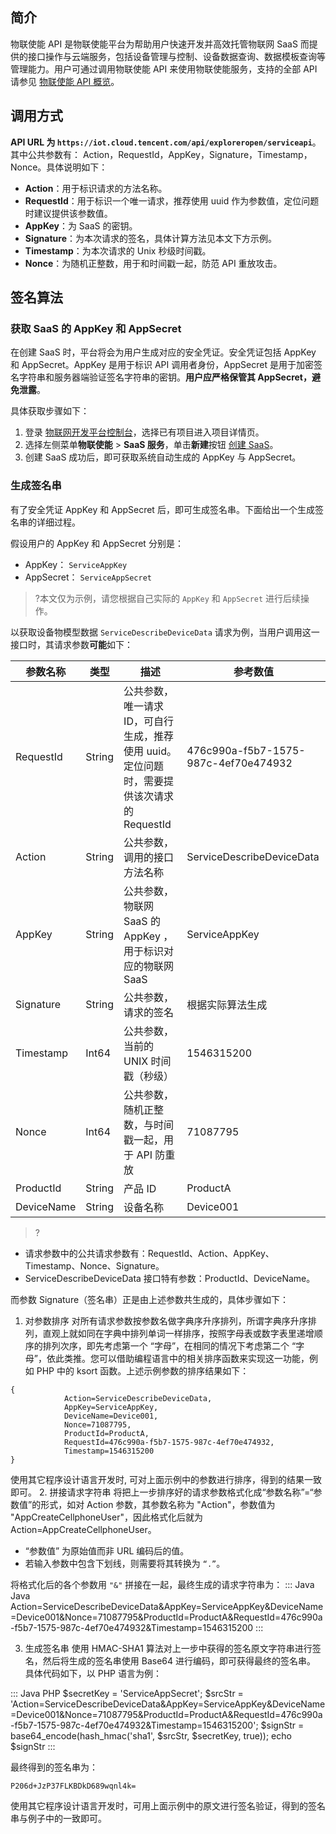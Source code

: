 

## 简介

物联使能 API 是物联使能平台为帮助用户快速开发并高效托管物联网 SaaS 而提供的接口操作与云端服务，包括设备管理与控制、设备数据查询、数据模板查询等管理能力。用户可通过调用物联使能 API 来使用物联使能服务，支持的全部 API 请参见 [物联使能 API 概览](https://cloud.tencent.com/document/product/1081/50241)。

## 调用方式

 **API URL 为 `https://iot.cloud.tencent.com/api/exploreropen/serviceapi`**。
其中公共参数有： Action，RequestId，AppKey，Signature，Timestamp，Nonce。具体说明如下：
- **Action**：用于标识请求的方法名称。
- **RequestId**：用于标识一个唯一请求，推荐使用 uuid 作为参数值，定位问题时建议提供该参数值。
- **AppKey**：为 SaaS 的密钥。
-  **Signature**：为本次请求的签名，具体计算方法见本文下方示例。
-  **Timestamp**：为本次请求的 Unix 秒级时间戳。
-  **Nonce**：为随机正整数，用于和时间戳一起，防范 API 重放攻击。


## 签名算法

### 获取 SaaS 的 AppKey 和 AppSecret

在创建 SaaS 时，平台将会为用户生成对应的安全凭证。安全凭证包括 AppKey 和 AppSecret。AppKey 是用于标识 API 调用者身份，AppSecret 是用于加密签名字符串和服务器端验证签名字符串的密钥。**用户应严格保管其 AppSecret，避免泄露**。

具体获取步骤如下：
1. 登录 [物联网开发平台控制台](https://console.cloud.tencent.com/iotexplorer)，选择已有项目进入项目详情页。
2. 选择左侧菜单**物联使能** > **SaaS 服务**，单击**新建**按钮 [创建 SaaS](https://cloud.tencent.com/document/product/1081/50038#.E6.96.B0.E5.BB.BA-saas)。
3. 创建 SaaS 成功后，即可获取系统自动生成的 AppKey 与 AppSecret。

### 生成签名串

有了安全凭证 AppKey 和 AppSecret 后，即可生成签名串。下面给出一个生成签名串的详细过程。

假设用户的 AppKey 和 AppSecret 分别是：

- AppKey： `ServiceAppKey`
- AppSecret： `ServiceAppSecret`

>?本文仅为示例，请您根据自己实际的 `AppKey` 和 `AppSecret` 进行后续操作。
>
以获取设备物模型数据 `ServiceDescribeDeviceData` 请求为例，当用户调用这一接口时，其请求参数**可能**如下：

| 参数名称   | 类型   | 描述                                                         | 参考数值                             |
| ---------- | ------ | ------------------------------------------------------------ | ------------------------------------ |
| RequestId  | String | 公共参数，唯一请求 ID，可自行生成，推荐使用 uuid。定位问题时，需要提供该次请求的 RequestId | 476c990a-f5b7-1575-987c-4ef70e474932 |
| Action     | String | 公共参数，调用的接口方法名称                                 | ServiceDescribeDeviceData            |
| AppKey     | String | 公共参数，物联网 SaaS 的 AppKey ，用于标识对应的物联网 SaaS         | ServiceAppKey                        |
| Signature  | String | 公共参数，请求的签名                                         | 根据实际算法生成                     |
| Timestamp  | Int64  | 公共参数，当前的  UNIX 时间戳（秒级）                        | 1546315200                           |
| Nonce      | Int64  | 公共参数，随机正整数，与时间戳一起，用于 API 防重放          | 71087795                             |
| ProductId  | String | 产品 ID                                                       | ProductA                             |
| DeviceName | String | 设备名称                                                     | Device001                            |


>?
- 请求参数中的公共请求参数有：RequestId、Action、AppKey、Timestamp、Nonce、Signature。
- ServiceDescribeDeviceData 接口特有参数：ProductId、DeviceName。

而参数 Signature（签名串）正是由上述参数共生成的，具体步骤如下：

1. 对参数排序
   对所有请求参数按参数名做字典序升序排列，所谓字典序升序排列，直观上就如同在字典中排列单词一样排序，按照字母表或数字表里递增顺序的排列次序，即先考虑第一个 “字母”，在相同的情况下考虑第二个 “字母”，依此类推。您可以借助编程语言中的相关排序函数来实现这一功能，例如 PHP 中的 ksort 函数。上述示例参数的排序结果如下：
```
{
			Action=ServiceDescribeDeviceData,
			AppKey=ServiceAppKey,
			DeviceName=Device001,
			Nonce=71087795,
			ProductId=ProductA,
			RequestId=476c990a-f5b7-1575-987c-4ef70e474932,
			Timestamp=1546315200
}
```

使用其它程序设计语言开发时, 可对上面示例中的参数进行排序，得到的结果一致即可。
2. 拼接请求字符串
   将把上一步排序好的请求参数格式化成“参数名称”=“参数值”的形式，如对 Action 参数，其参数名称为 "Action"，参数值为 "AppCreateCellphoneUser"，因此格式化后就为 Action=AppCreateCellphoneUser。
  - “参数值” 为原始值而非 URL 编码后的值。
  - 若输入参数中包含下划线，则需要将其转换为 `“.”`。

将格式化后的各个参数用 `"&"` 拼接在一起，最终生成的请求字符串为：
<dx-codeblock>
::: Java Java
Action=ServiceDescribeDeviceData&AppKey=ServiceAppKey&DeviceName=Device001&Nonce=71087795&ProductId=ProductA&RequestId=476c990a-f5b7-1575-987c-4ef70e474932&Timestamp=1546315200
:::
</dx-codeblock>


3. 生成签名串
使用 HMAC-SHA1 算法对上一步中获得的签名原文字符串进行签名，然后将生成的签名串使用 Base64 进行编码，即可获得最终的签名串。
具体代码如下，以 PHP 语言为例：
<dx-codeblock>
::: Java PHP
$secretKey = 'ServiceAppSecret';
$srcStr = 'Action=ServiceDescribeDeviceData&AppKey=ServiceAppKey&DeviceName=Device001&Nonce=71087795&ProductId=ProductA&RequestId=476c990a-f5b7-1575-987c-4ef70e474932&Timestamp=1546315200';
$signStr = base64_encode(hash_hmac('sha1', $srcStr, $secretKey, true));
echo $signStr
:::
</dx-codeblock>

最终得到的签名串为：
```
P206d+JzP37FLKBDkD689wqnl4k=
```

使用其它程序设计语言开发时，可用上面示例中的原文进行签名验证，得到的签名串与例子中的一致即可。



